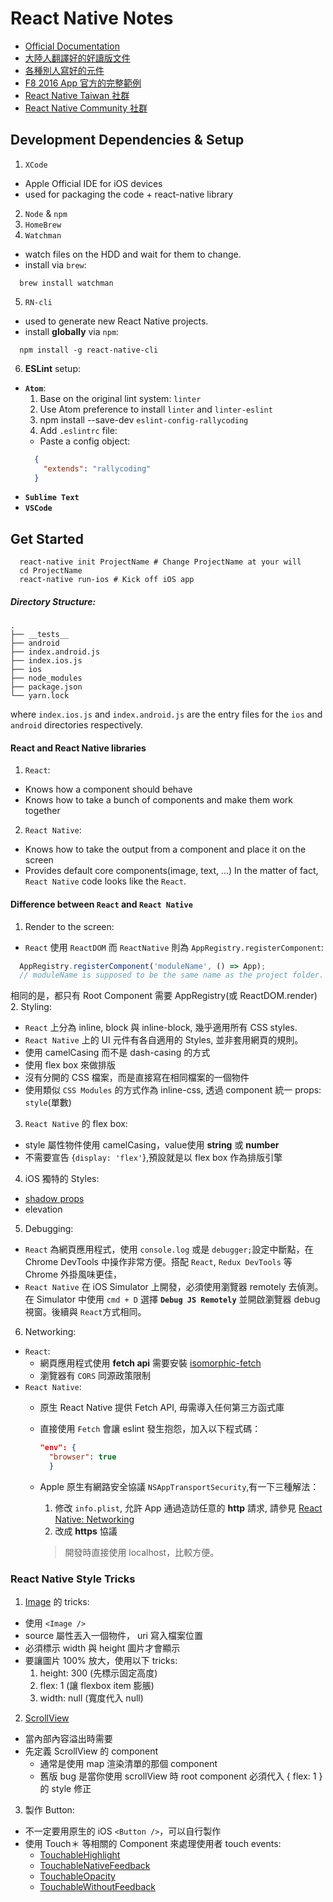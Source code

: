 # React Native Notes
  * [Official Documentation](https://facebook.github.io/react-native/docs/getting-started.html)
  * [大陸人翻譯好的好讀版文件](http://reactnative.cn/)
  * [各種別人寫好的元件](https://github.com/jondot/awesome-react-native)
  * [F8 2016 App 官方的完整範例](http://makeitopen.com/)
  * [React Native Taiwan 社群](https://www.facebook.com/groups/1084440818288147/)
  * [React Native Community 社群](https://www.facebook.com/groups/react.native.community/?fref=ts)

## Development Dependencies & Setup
1. ``XCode``
  * Apple Official IDE for iOS devices
  * used for packaging the code + react-native library
2. ``Node`` & ``npm``
3. ``HomeBrew``
4. ``Watchman``
  * watch files on the HDD and wait for them to change.
  * install via ``brew``:
  ```shell
    brew install watchman
  ```
5. ``RN-cli``
  * used to generate new React Native projects.
  * install __globally__ via ``npm``:
  ```shell
    npm install -g react-native-cli
  ```
6. __ESLint__ setup:
  * __``Atom``__:
    1. Base on the original lint system: ``linter``
    2. Use Atom preference to install ``linter`` and ``linter-eslint``
    3. npm install --save-dev ``eslint-config-rallycoding``
    4. Add ``.eslintrc`` file:
      * Paste a config object:
      ```json
        {
          "extends": "rallycoding"
        }
      ```
  * __``Sublime Text``__
  * __``VSCode``__



## Get Started
```shell
  react-native init ProjectName # Change ProjectName at your will
  cd ProjectName
  react-native run-ios # Kick off iOS app
```

##### Directory Structure:
```shell
.
├── __tests__
├── android
├── index.android.js
├── index.ios.js
├── ios
├── node_modules
├── package.json
└── yarn.lock
```
where ``index.ios.js`` and ``index.android.js`` are the entry files for the ``ios`` and ``android`` directories respectively.

#### React and React Native libraries
1. ``React``:
  * Knows how a component should behave
  * Knows how to take a bunch of components and make them work together
2. ``React Native``:
  * Knows how to take the output from a component and place it on the screen
  * Provides default core components(image, text, ...)
In the matter of fact, ``React Native`` code looks like the ``React``.

#### Difference between ``React`` and ``React Native``
1. Render to the screen:
  * ``React`` 使用 ``ReactDOM`` 而 ``ReactNative`` 則為 ``AppRegistry.registerComponent``:
  ```js
    AppRegistry.registerComponent('moduleName', () => App);
    // moduleName is supposed to be the same name as the project folder.
  ```
  相同的是，都只有 Root Component 需要 AppRegistry(或 ReactDOM.render)
2. Styling:
  * ``React`` 上分為 inline, block 與 inline-block, 幾乎適用所有 CSS styles.
  * ``React Native`` 上的 UI 元件有各自適用的 Styles, 並非套用網頁的規則。
   * 使用 camelCasing 而不是 dash-casing 的方式
   * 使用 flex box 來做排版
   * 沒有分開的 CSS 檔案，而是直接寫在相同檔案的一個物件
   * 使用類似 ``CSS Modules`` 的方式作為 inline-css, 透過 component 統一 props: ``style``(單數)
3. ``React Native`` 的 flex box:
  * style 屬性物件使用 camelCasing，value使用 __string__ 或 **number**
  * 不需要宣告 {``display: 'flex'``},預設就是以 flex box 作為排版引擎
4. iOS 獨特的 Styles:
  * [shadow props](https://facebook.github.io/react-native/docs/shadow-props.html)
  * elevation
5. Debugging:
  * `React` 為網頁應用程式，使用 ``console.log`` 或是 ``debugger;``設定中斷點，在 Chrome DevTools 中操作非常方便。搭配 ``React``, ``Redux DevTools`` 等 Chrome 外掛風味更佳，
  * ``React Native`` 在 iOS Simulator 上開發，必須使用瀏覽器 remotely 去偵測。在 Simulator 中使用 ``cmd + D`` 選擇 __``Debug JS Remotely``__ 並開啟瀏覽器 debug 視窗。後續與 ``React``方式相同。
6. Networking:
  * ``React``:
    * 網頁應用程式使用 __fetch api__ 需要安裝 [isomorphic-fetch](https://github.com/matthew-andrews/isomorphic-fetch)
    * 瀏覽器有 ``CORS`` 同源政策限制
  * ``React Native``:
    * 原生 React Native 提供 Fetch API, 毋需導入任何第三方函式庫
    * 直接使用 ``Fetch`` 會讓 eslint 發生抱怨，加入以下程式碼：
      ```json
      "env": {
        "browser": true
        }
      ```
    * Apple 原生有網路安全協議 ``NSAppTransportSecurity``,有一下三種解法：
      1. 修改 ``info.plist``, 允許 App 通過造訪任意的 __http__ 請求, 請參見 [React Native: Networking](https://facebook.github.io/react-native/docs/network.html)
      2. 改成 __https__ 協議

      > 開發時直接使用 localhost，比較方便。

### React Native Style Tricks

1. [Image](https://facebook.github.io/react-native/docs/images.html) 的 tricks:
  * 使用 ``<Image />``
  * source 屬性丟入一個物件， uri 寫入檔案位置
  * 必須標示 width 與 height 圖片才會顯示
  * 要讓圖片 100% 放大，使用以下 tricks:
    1. height: 300 (先標示固定高度)
    2. flex: 1 (讓 flexbox item 膨脹)
    3. width: null (寬度代入 null)
2. [ScrollView](https://facebook.github.io/react-native/docs/using-a-scrollview.html)
  * 當內部內容溢出時需要
  * 先定義 ScrollView 的 component
    * 通常是使用 map 渲染清單的那個 component
    * 舊版 bug 是當你使用 scrollView 時 root component 必須代入 { flex: 1 } 的 style 修正
3. 製作 Button:
  * 不一定要用原生的 iOS ``<Button />``，可以自行製作
  * 使用 Touch＊ 等相關的 Component 來處理使用者 touch events:
    * [TouchableHighlight](https://facebook.github.io/react-native/docs/touchablehighlight.html)
    * [TouchableNativeFeedback](https://facebook.github.io/react-native/docs/touchablenativefeedback.html)
    * [TouchableOpacity](https://facebook.github.io/react-native/docs/touchableopacity.html)
    * [TouchableWithoutFeedback](https://facebook.github.io/react-native/docs/touchablewithoutfeedback.html)
